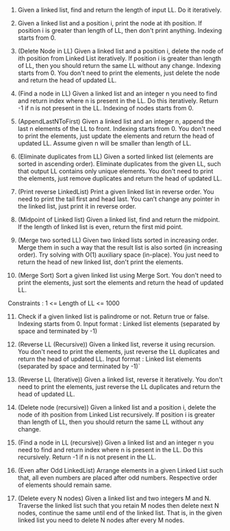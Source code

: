1. Given a linked list, find and return the length of input LL. Do it iteratively.

2. Given a linked list and a position i, print the node at ith position.
If position i is greater than length of LL, then don't print anything.
Indexing starts from 0.

3. (Delete Node in LL) Given a linked list and a position i, delete the node of ith position from Linked List iteratively.
If position i is greater than length of LL, then you should return the same LL without any change.
Indexing starts from 0. You don't need to print the elements, just delete the node and return the head of updated LL.

4. (Find a node in LL) Given a linked list and an integer n you need to find and return index where n is present in the LL. Do this iteratively.
Return -1 if n is not present in the LL.
Indexing of nodes starts from 0.

5. (AppendLastNToFirst) Given a linked list and an integer n, append the last n elements of the LL to front.
Indexing starts from 0. You don't need to print the elements, just update the elements and return the head of updated LL.
Assume given n will be smaller than length of LL.

6. (Eliminate duplicates from LL) Given a sorted linked list (elements are sorted in ascending order). Eliminate duplicates from the given LL, such that output LL contains only unique elements.
You don't need to print the elements, just remove duplicates and return the head of updated LL.

7. (Print reverse LinkedList) Print a given linked list in reverse order. You need to print the tail first and head last. You can’t change any pointer in the linked list, just print it in reverse order.

8. (Midpoint of Linked list) Given a linked list, find and return the midpoint.
If the length of linked list is even, return the first mid point.

9. (Merge two sorted LL) Given two linked lists sorted in increasing order. Merge them in such a way that the result list is also sorted (in increasing order).
Try solving with O(1) auxiliary space (in-place). You just need to return the head of new linked list, don't print the elements.

10. (Merge Sort) Sort a given linked list using Merge Sort.
You don't need to print the elements, just sort the elements and return the head of updated LL.

Constraints :
1 <= Length of LL <= 1000

11. Check if a given linked list is palindrome or not. Return true or false.
Indexing starts from 0.
Input format : Linked list elements (separated by space and terminated by -1)

12. (Reverse LL (Recursive)) Given a linked list, reverse it using recursion.
You don't need to print the elements, just reverse the LL duplicates and return the head of updated LL.
Input format : Linked list elements (separated by space and terminated by -1)`

13. (Reverse LL (Iterative)) Given a linked list, reverse it iteratively.
You don't need to print the elements, just reverse the LL duplicates and return the head of updated LL.

14. (Delete node (recursive)) Given a linked list and a position i, delete the node of ith position from Linked List recursively.
If position i is greater than length of LL, then you should return the same LL without any change.

15. (Find a node in LL (recursive)) Given a linked list and an integer n you need to find and return index where n is present in the LL. Do this recursively.
Return -1 if n is not present in the LL.

16. (Even after Odd LinkedList) Arrange elements in a given Linked List such that, all even numbers are placed after odd numbers. Respective order of elements should remain same.

17. (Delete every N nodes) Given a linked list and two integers M and N. Traverse the linked list such that you retain M nodes then delete next N nodes, continue the same until end of the linked list. That is, in the given linked list you need to delete N nodes after every M nodes.
